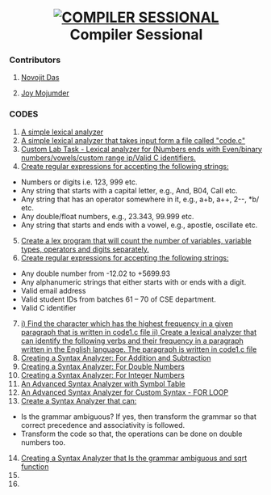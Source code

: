 <h1 align="center">
  <br>
  <a href=""><img src="https://i.imgur.com/HDbxTHc.png" alt="COMPILER SESSIONAL"></a>
  <br>
  Compiler Sessional
  <br>
</h1>


### Contributors

1) [Novojit Das](https://github.com/novojitdas)

2) [Joy Mojumder](https://github.com/Joy-Mojumdar)
 
### CODES 
 1. [A simple lexical analyzer](https://github.com/novojitdas/Compiler-Sessional/tree/main/1) 
 2. [A simple lexical analyzer that takes input form a file called "code.c"](https://github.com/novojitdas/Compiler-Sessional/tree/main/2)
 3. [Custom Lab Task - Lexical analyzer for (Numbers ends with Even/binary numbers/vowels/custom range ip/Valid C identifiers.](https://github.com/novojitdas/Compiler-Sessional/tree/main/3)
 4. [Create regular expressions for accepting the following strings:
](https://github.com/novojitdas/Compiler-Sessional/tree/main/4)
- Numbers or digits i.e. 123, 999 etc.
- Any string that starts with a capital letter, e.g., And, B04, Call etc.
- Any string that has an operator somewhere in it, e.g., a+b, a++, 2--, *b/ etc.
- Any double/float numbers, e.g., 23.343, 99.999 etc.
- Any string that starts and ends with a vowel, e.g., apostle, oscillate etc.
 5. [Create a lex program that will count the number of variables, variable types, operators and digits separately.](https://github.com/novojitdas/Compiler-Sessional/tree/main/5)
 6. [Create regular expressions for accepting the following strings:
](https://github.com/novojitdas/Compiler-Sessional/tree/main/6)
- Any double number from -12.02 to +5699.93
- Any alphanumeric strings that either starts with or ends with a digit.
- Valid email address
- Valid student IDs from batches 61 – 70 of CSE department.
- Valid C identifier
 7. [i) Find the character which has the highest frequency in a given paragraph that is written in code1.c file
 ii) Create a lexical analyzer that can identify the following verbs and their frequency in a paragraph written in the English language. The paragraph is written in code1.c file](https://github.com/novojitdas/Compiler-Sessional/tree/main/7)
 8. [Creating a Syntax Analyzer: For Addition and Subtraction](https://github.com/novojitdas/Compiler-Sessional/tree/main/8)
 9. [Creating a Syntax Analyzer: For Double Numbers](https://github.com/novojitdas/Compiler-Sessional/tree/main/9)
 10. [Creating a Syntax Analyzer: For Integer Numbers](https://github.com/novojitdas/Compiler-Sessional/tree/main/10)
 11. [An Advanced Syntax Analyzer with Symbol Table](https://github.com/novojitdas/Compiler-Sessional/tree/main/11)
 12. [An Advanced Syntax Analyzer for Custom Syntax - FOR LOOP](https://github.com/novojitdas/Compiler-Sessional/tree/main/12)
 8. [Create a Syntax Analyzer that can:]()
 - Is the grammar ambiguous? If yes, then transform the grammar so that correct precedence and associativity is followed.
 - Transform the code so that, the operations can be done on double numbers too.
14. [Creating a Syntax Analyzer that Is the grammar ambiguous and sqrt function ]()
15. []()
16. []()

